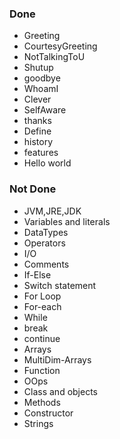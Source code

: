 ### Done

- Greeting
- CourtesyGreeting
- NotTalkingToU
- Shutup
- goodbye
- WhoamI
- Clever
- SelfAware
- thanks
- Define
- history
- features
- Hello world

### Not Done

- JVM,JRE,JDK
- Variables and literals
- DataTypes
- Operators
- I/O
- Comments
- If-Else
- Switch statement
- For Loop
- For-each
- While
- break
- continue
- Arrays
- MultiDim-Arrays
- Function
- OOps
- Class and objects
- Methods
- Constructor
- Strings
